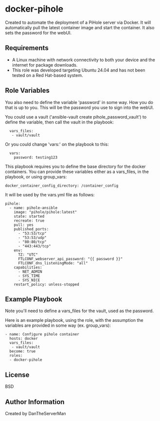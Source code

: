 docker-pihole
=========

Created to automate the deployment of a PiHole server via Docker. It will automatically pull the latest container image and start the container. It also sets the password for the webUI.

Requirements
------------

- A Linux machine with network connectivity to both your device and the internet for package downloads.
- This role was developed targeting Ubuntu 24.04 and has not been tested on a Red Hat-based system.

Role Variables
--------------

You also need to define the variable 'password' in some way. How you do that is up to you. This will be the password you use to sign into the webUI.

You could use a vault ('ansible-vault create pihole_password_vault') to define the variable, then call the vault in the playbook:
```
  vars_files:
   - vault/vault
```

Or you could change 'vars:' on the playbook to this:
```
  vars:
    password: testing123
```
This playbook requires you to define the base directory for the docker containers. You can provide these variables either as a vars_files, in the playbook, or using group_vars:

```
docker_container_config_directory: /container_config
```
It will be used by the vars.yml file as follows:
```
pihole:
  - name: pihole-ansible
    image: "pihole/pihole:latest"
    state: started
    recreate: true
    pull: yes
    published_ports:
      - "53:53/tcp"
      - "53:53/udp"
      - "80:80/tcp"
      - "443:443/tcp"
    env:
      TZ: "UTC"
      FTLCONF_webserver_api_password: "{{ password }}"
      FTLCONF_dns_listeningMode: "all"
    capabilities:
      - NET_ADMIN
      - SYS_TIME
      - SYS_NICE
    restart_policy: unless-stopped

```

Example Playbook
----------------

Note you'll need to define a vars_files for the vault, used as the password.

Here is an example playbook, using the role, with the assumption the variables are provided in some way (ex. group_vars):
```
- name: Configure pihole container
  hosts: docker 
  vars_files:
   - vault/vault
  become: true
  roles:
  - docker-pihole
```
License
-------

BSD

Author Information
------------------

Created by DanTheServerMan